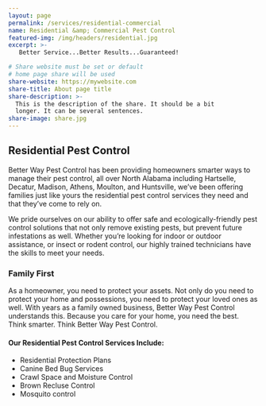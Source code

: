 ```yaml
---
layout: page
permalink: /services/residential-commercial
name: Residential &amp; Commercial Pest Control
featured-img: /img/headers/residential.jpg
excerpt: >-
   Better Service...Better Results...Guaranteed!

# Share website must be set or default
# home page share will be used
share-website: https://mywebsite.com
share-title: About page title
share-description: >-
  This is the description of the share. It should be a bit
  longer. It can be several sentences.
share-image: share.jpg
---
```


## Residential Pest Control
Better Way Pest Control has been providing homeowners smarter ways to manage their pest control, all over North Alabama including Hartselle, Decatur, Madison, Athens, Moulton, and Huntsville, we’ve been offering families just like yours the residential pest control services they need and that they’ve come to rely on.

We pride ourselves on our ability to offer safe and ecologically-friendly pest control solutions that not only remove existing pests, but prevent future infestations as well. Whether you’re looking for indoor or outdoor assistance, or insect or rodent control, our highly trained technicians have the skills to meet your needs.

### Family First
As a homeowner, you need to protect your assets. Not only do you need to protect your home and possessions, you need to protect your loved ones as well. With years as a family owned business, Better Way Pest Control understands this. Because you care for your home, you need the best. Think smarter. Think Better Way Pest Control.

#### Our Residential Pest Control Services Include:
- Residential Protection Plans
- Canine Bed Bug Services
- Crawl Space and Moisture Control
- Brown Recluse Control
- Mosquito control
